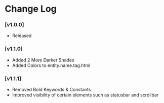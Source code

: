 # Change Log
### [v1.0.0]
- Released

### [v1.1.0]
- Added 2 More Darker Shades
- Added Colors to entity.name.tag.html

### [v1.1.1]
- Removed Bold Keywords & Constants
- Improved visibility of certain elements such as statusbar and scrollbar